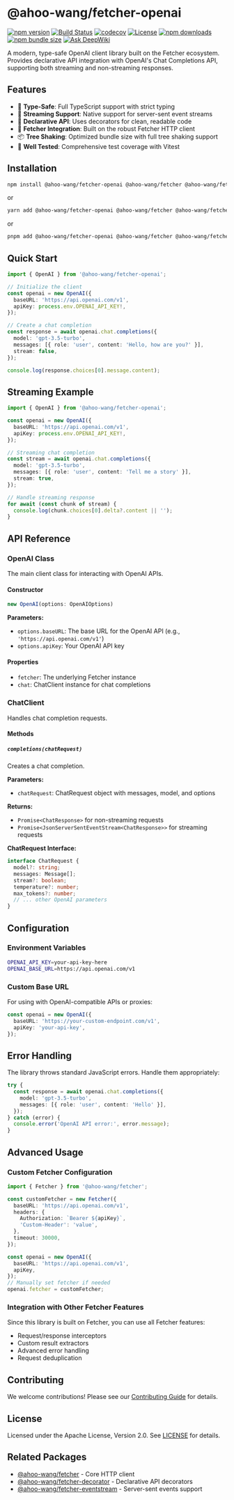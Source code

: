 # @ahoo-wang/fetcher-openai

[![npm version](https://img.shields.io/npm/v/@ahoo-wang/fetcher-openapi.svg)](https://www.npmjs.com/package/@ahoo-wang/fetcher-openapi)
[![Build Status](https://github.com/Ahoo-Wang/fetcher/actions/workflows/ci.yml/badge.svg)](https://github.com/Ahoo-Wang/fetcher/actions)
[![codecov](https://codecov.io/gh/Ahoo-Wang/fetcher/graph/badge.svg?token=JGiWZ52CvJ)](https://codecov.io/gh/Ahoo-Wang/fetcher)
[![License](https://img.shields.io/npm/l/@ahoo-wang/fetcher.svg)](https://github.com/Ahoo-Wang/fetcher/blob/main/LICENSE)
[![npm downloads](https://img.shields.io/npm/dm/@ahoo-wang/fetcher-openapi.svg)](https://www.npmjs.com/package/@ahoo-wang/fetcher-openapi)
[![npm bundle size](https://img.shields.io/bundlephobia/minzip/%40ahoo-wang%2Ffetcher-openapi)](https://www.npmjs.com/package/@ahoo-wang/fetcher-openapi)
[![Ask DeepWiki](https://deepwiki.com/badge.svg)](https://deepwiki.com/Ahoo-Wang/fetcher)

A modern, type-safe OpenAI client library built on the Fetcher ecosystem. Provides declarative API integration with OpenAI's Chat Completions API, supporting both streaming and non-streaming responses.

## Features

- 🚀 **Type-Safe**: Full TypeScript support with strict typing
- 📡 **Streaming Support**: Native support for server-sent event streams
- 🎯 **Declarative API**: Uses decorators for clean, readable code
- 🔧 **Fetcher Integration**: Built on the robust Fetcher HTTP client
- 📦 **Tree Shaking**: Optimized bundle size with full tree shaking support
- 🧪 **Well Tested**: Comprehensive test coverage with Vitest

## Installation

```bash
npm install @ahoo-wang/fetcher-openai @ahoo-wang/fetcher @ahoo-wang/fetcher-decorator @ahoo-wang/fetcher-eventstream
```

or

```bash
yarn add @ahoo-wang/fetcher-openai @ahoo-wang/fetcher @ahoo-wang/fetcher-decorator @ahoo-wang/fetcher-eventstream
```

or

```bash
pnpm add @ahoo-wang/fetcher-openai @ahoo-wang/fetcher @ahoo-wang/fetcher-decorator @ahoo-wang/fetcher-eventstream
```

## Quick Start

```typescript
import { OpenAI } from '@ahoo-wang/fetcher-openai';

// Initialize the client
const openai = new OpenAI({
  baseURL: 'https://api.openai.com/v1',
  apiKey: process.env.OPENAI_API_KEY!,
});

// Create a chat completion
const response = await openai.chat.completions({
  model: 'gpt-3.5-turbo',
  messages: [{ role: 'user', content: 'Hello, how are you?' }],
  stream: false,
});

console.log(response.choices[0].message.content);
```

## Streaming Example

```typescript
import { OpenAI } from '@ahoo-wang/fetcher-openai';

const openai = new OpenAI({
  baseURL: 'https://api.openai.com/v1',
  apiKey: process.env.OPENAI_API_KEY!,
});

// Streaming chat completion
const stream = await openai.chat.completions({
  model: 'gpt-3.5-turbo',
  messages: [{ role: 'user', content: 'Tell me a story' }],
  stream: true,
});

// Handle streaming response
for await (const chunk of stream) {
  console.log(chunk.choices[0].delta?.content || '');
}
```

## API Reference

### OpenAI Class

The main client class for interacting with OpenAI APIs.

#### Constructor

```typescript
new OpenAI(options: OpenAIOptions)
```

**Parameters:**

- `options.baseURL`: The base URL for the OpenAI API (e.g., `'https://api.openai.com/v1'`)
- `options.apiKey`: Your OpenAI API key

#### Properties

- `fetcher`: The underlying Fetcher instance
- `chat`: ChatClient instance for chat completions

### ChatClient

Handles chat completion requests.

#### Methods

##### `completions(chatRequest)`

Creates a chat completion.

**Parameters:**

- `chatRequest`: ChatRequest object with messages, model, and options

**Returns:**

- `Promise<ChatResponse>` for non-streaming requests
- `Promise<JsonServerSentEventStream<ChatResponse>>` for streaming requests

**ChatRequest Interface:**

```typescript
interface ChatRequest {
  model?: string;
  messages: Message[];
  stream?: boolean;
  temperature?: number;
  max_tokens?: number;
  // ... other OpenAI parameters
}
```

## Configuration

### Environment Variables

```bash
OPENAI_API_KEY=your-api-key-here
OPENAI_BASE_URL=https://api.openai.com/v1
```

### Custom Base URL

For using with OpenAI-compatible APIs or proxies:

```typescript
const openai = new OpenAI({
  baseURL: 'https://your-custom-endpoint.com/v1',
  apiKey: 'your-api-key',
});
```

## Error Handling

The library throws standard JavaScript errors. Handle them appropriately:

```typescript
try {
  const response = await openai.chat.completions({
    model: 'gpt-3.5-turbo',
    messages: [{ role: 'user', content: 'Hello' }],
  });
} catch (error) {
  console.error('OpenAI API error:', error.message);
}
```

## Advanced Usage

### Custom Fetcher Configuration

```typescript
import { Fetcher } from '@ahoo-wang/fetcher';

const customFetcher = new Fetcher({
  baseURL: 'https://api.openai.com/v1',
  headers: {
    Authorization: `Bearer ${apiKey}`,
    'Custom-Header': 'value',
  },
  timeout: 30000,
});

const openai = new OpenAI({
  baseURL: 'https://api.openai.com/v1',
  apiKey,
});
// Manually set fetcher if needed
openai.fetcher = customFetcher;
```

### Integration with Other Fetcher Features

Since this library is built on Fetcher, you can use all Fetcher features:

- Request/response interceptors
- Custom result extractors
- Advanced error handling
- Request deduplication

## Contributing

We welcome contributions! Please see our [Contributing Guide](../../CONTRIBUTING.md) for details.

## License

Licensed under the Apache License, Version 2.0. See [LICENSE](../../LICENSE) for details.

## Related Packages

- [@ahoo-wang/fetcher](https://github.com/Ahoo-Wang/fetcher/tree/master/packages/fetcher) - Core HTTP client
- [@ahoo-wang/fetcher-decorator](https://github.com/Ahoo-Wang/fetcher/tree/master/packages/fetcher-decorator) - Declarative API decorators
- [@ahoo-wang/fetcher-eventstream](https://github.com/Ahoo-Wang/fetcher/tree/master/packages/fetcher-eventstream) - Server-sent events support

